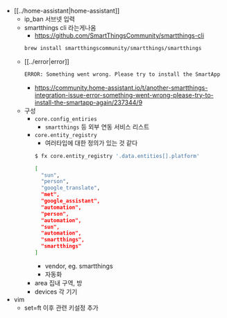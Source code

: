 - [[../home-assistant|home-assistant]]
  - ip_ban 서브넷 입력
  - smartthings cli 라는게나옴
    + https://github.com/SmartThingsCommunity/smartthings-cli
    ```sh 
    brew install smartthingscommunity/smartthings/smartthings
    ```
  - [[../error|error]]
    ```sh 
    ERROR: Something went wrong. Please try to install the SmartApp again.
    ```
    + https://community.home-assistant.io/t/another-smartthings-integration-issue-error-something-went-wrong-please-try-to-install-the-smartapp-again/237344/9
  - 구성
    - `core.config_entiries`
      - `smartthings` 등 외부 연동 서비스 리스트
    - `core.entity_registry`
      - 여러타입에 대한 정의가 있는 것 같다
      ```sh 
      $ fx core.entity_registry '.data.entities[].platform'

      [
        "sun",
        "person",
        "google_translate",
        "met",
        "google_assistant",
        "automation",
        "person",
        "automation",
        "sun",
        "automation",
        "smartthings",
        "smartthings"
      ]
      ```
      - vendor, eg. smartthings
      - 자동화
    - area 집내 구역, 방
    - devices 각 기기
- vim
  - set=ft 이후 관련 키설정 추가
